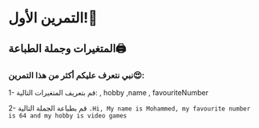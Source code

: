 # التمرين الأول!🌟
## المتغيرات وجملة الطباعة🖨

### نبي نتعرف عليكم أكثر من هذا التمرين😍:
1- قم بتعريف المتغيرات التالية: , hobby ,name , favouriteNumber

2- قم بطباعة الجملة  التالية
                                                                                                                                                                                ```
.Hi, My name is Mohammed, my favourite number is 64 and my hobby is video games
                                                                                                                                                                                ```

